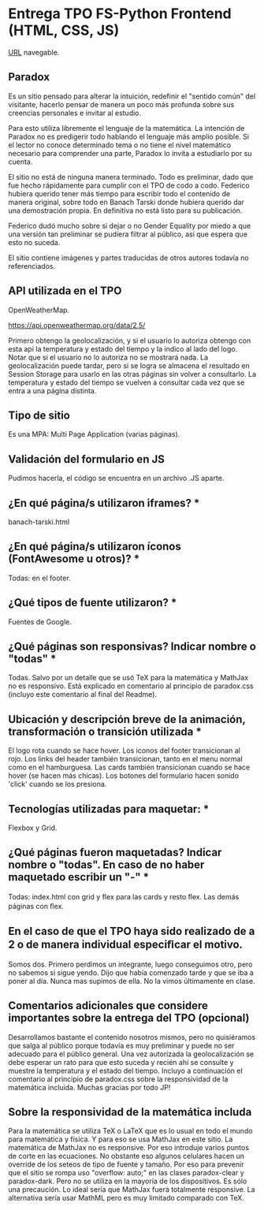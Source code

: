 # Entrega TPO FS-Python Frontend (HTML, CSS, JS)

[URL](https://fbtejada.github.io/paradox_tpo/) navegable.

## Paradox

Es un sitio pensado para alterar la intuición, redefinir el "sentido común" del visitante, hacerlo pensar de manera un poco más profunda sobre sus creencias personales e invitar al estudio.

Para esto utiliza libremente el lenguaje de la matemática. La intención de Paradox no es predigerir todo hablando el lenguaje más amplio posible. Si el lector no conoce determinado tema o no tiene el nivel matemático necesario para comprender una parte, Paradox lo invita a estudiarlo por su cuenta.

El sitio no está de ninguna manera terminado. Todo es preliminar, dado que fue hecho rápidamente para cumplir con el TPO de codo a codo. Federico hubiera querido tener más tiempo para escribir todo el contenido de manera original, sobre todo en Banach Tarski donde hubiera querido dar una demostración propia. En definitiva no está listo para su publicación.

Federico dudó mucho sobre si dejar o no Gender Equality por miedo a que una versión tan preliminar se pudiera filtrar al público, así que espera que esto no suceda.

El sitio contiene imágenes y partes traducidas de otros autores todavía no referenciados.

## API utilizada en el TPO

OpenWeatherMap.

https://api.openweathermap.org/data/2.5/

Primero obtengo la geolocalización, y si el usuario lo autoriza obtengo con esta api la temperatura y estado del tiempo y la indico al lado del logo.
Notar que si el usuario no lo autoriza no se mostrará nada.
La geolocalización puede tardar, pero si se logra se almacena el resultado en Session Storage para usarlo en las otras páginas sin volver a consultarlo.
La temperatura y estado del tiempo se vuelven a consultar cada vez que se entra a una página distinta.

## Tipo de sitio

Es una MPA: Multi Page Application (varias páginas).

## Validación del formulario en JS

Pudimos hacerla, el código se encuentra en un archivo .JS aparte.

## ¿En qué página/s utilizaron iframes? *

banach-tarski.html

## ¿En qué página/s utilizaron íconos (FontAwesome u otros)? *

Todas: en el footer.

## ¿Qué tipos de fuente utilizaron? *

Fuentes de Google.

## ¿Qué páginas son responsivas? Indicar nombre o "todas" *

Todas. Salvo por un detalle que se usó TeX para la matemática y MathJax no es responsivo. Está explicado en comentario al principio de paradox.css (incluyo este comentario al final del Readme).

## Ubicación y descripción breve de la animación, transformación o transición utilizada *

El logo rota cuando se hace hover. Los iconos del footer transicionan al rojo. Los links del header también transicionan, tanto en el menu normal como en el hamburguesa.
Las cards también transicionan cuando se hace hover (se hacen más chicas).
Los botones del formulario hacen sonido 'click' cuando se los presiona.

## Tecnologías utilizadas para maquetar: *

Flexbox y Grid.

## ¿Qué páginas fueron maquetadas? Indicar nombre o "todas". En caso de no haber maquetado escribir un "-" *

Todas: index.html con grid y flex para las cards y resto ﬂex. Las demás páginas con ﬂex.

## En el caso de que el TPO haya sido realizado de a 2 o de manera individual especiﬁcar el motivo.

Somos dos. Primero perdimos un integrante, luego conseguimos otro, pero no sabemos si sigue yendo. 
Dijo que había comenzado tarde y que se iba a poner al día. Nunca mas supimos de ella.
No la vimos últimamente en clase.

## Comentarios adicionales que considere importantes sobre la entrega del TPO (opcional)

Desarrollamos bastante el contenido nosotros mismos, pero no quisiéramos que salga al público porque todavía es muy preliminar y puede no ser adecuado para el público general.
Una vez autorizada la geolocalización se debe esperar un rato para que esto suceda y recién ahí se consulte y muestre la temperatura y el estado del tiempo. 
Incluyo a continuación el comentario al principio de paradox.css sobre la responsividad de la matemática incluida.
Muchas gracias por todo JP!

## Sobre la responsividad de la matemática includa

Para la matemática se utiliza TeX o LaTeX que es lo usual en todo el mundo para matemática y física. 
Y para eso se usa MathJax en este sitio.
La matemática de MathJax no es responsive.
Por eso introduje varios puntos de corte en las ecuaciones. 
No obstante eso algunos celulares hacen un override de los seteos de tipo de fuente y tamaño.
Por eso para prevenir que el sitio se rompa uso "overflow: auto;" en las clases paradox-clear y paradox-dark.
Pero no se utiliza en la mayoría de los dispositivos.
Es sólo una precaución.
Lo ideal sería que MathJax fuera totalmente responsive.
La alternativa sería usar MathML pero es muy limitado comparado con TeX.

